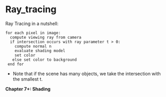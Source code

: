 # Ray_tracing

Ray Tracing in a nutshell:
```
for each pixel in image:
  compute viewing ray from camera
  if intersection occurs with ray parameter t > 0:
    compute normal n
    evaluate shading model
    set color
   else set color to background
 end for
```
- Note that if the scene has many objects, we take the intersection with the smallest t.

**Chapter 7+: Shading**


